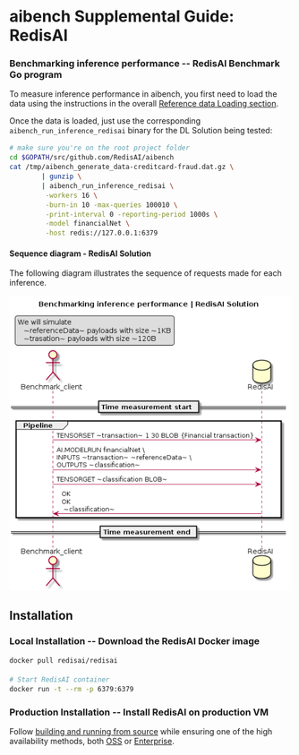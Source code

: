 # aibench Supplemental Guide: RedisAI


### Benchmarking inference performance -- RedisAI Benchmark Go program

To measure inference performance in aibench, you first need to load
the data using the instructions in the overall [Reference data Loading section](https://github.com/filipecosta90/aibench#reference-data-loading). 

Once the data is loaded,
just use the corresponding `aibench_run_inference_redisai` binary for the DL Solution
being tested:

```bash
# make sure you're on the root project folder
cd $GOPATH/src/github.com/RedisAI/aibench
cat /tmp/aibench_generate_data-creditcard-fraud.dat.gz \
        | gunzip \
        | aibench_run_inference_redisai \
         -workers 16 \
         -burn-in 10 -max-queries 100010 \
         -print-interval 0 -reporting-period 1000s \
         -model financialNet \
         -host redis://127.0.0.1:6379 
```

#### Sequence diagram - RedisAI Solution

The following diagram illustrates the sequence of requests made for each inference.


![Sequence diagram - RedisAI Solution][aibench_client_redisai]

[aibench_client_redisai]: ./aibench_client_redisai.png



 
## Installation 

### Local Installation -- Download the RedisAI Docker image

```bash
docker pull redisai/redisai

# Start RedisAI container 
docker run -t --rm -p 6379:6379 
```

### Production Installation -- Install RedisAI on production VM

Follow [building and running from source](https://oss.redislabs.com/redisearch/Quick_Start.html#building_and_running_from_source)
while ensuring one of the high availability methods, both [OSS](https://redis.io/topics/cluster-tutorial#redis-cluster-master-slave-model) or [Enterprise](https://redislabs.com/redis-enterprise/technology/highly-available-redis/). 